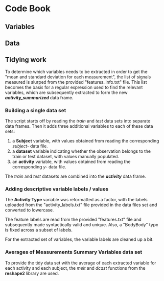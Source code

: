 # Code Book

## Variables

## Data

## Tidying work
To determine which variables needs to be extracted in order to get the "mean and standard deviation for each measurement", the list of signals measured is slurped from the provided "features_info.txt" file.  This list becomes the basis for a regular expression used to find the relevant variables, which are subsequently extracted to form the new ***activity_summarized*** data frame.

### Building a single data set

The script starts off by reading the *train* and *test* data sets into separate data frames.  Then it adds three additional variables to each of these data sets:

1. a **Subject** variable, with values obtained from reading the corresponding *subject-* data file. 
1. a **dataset** variable indicating whether the observation belongs to the train or test dataset, with values manually populated.
1. an **activity** variable, with values obtained from reading the corresponding *y-* data file.

The *train* and *test* datasets are combined into the ***activity*** data frame.

### Adding descriptive variable labels / values

The **Activity Type** variable was reformatted as a factor, with the labels uploaded from the "activity_labels.txt" file provided in the data files set and converted to lowercase.

The feature labels are read from the provided "features.txt" file and subsequently made syntactically valid and unique.  Also, a "BodyBody" typo is fixed across a subset of labels.

For the extracted set of variables, the variable labels are cleaned up a bit.

### Averages of Measurements Summary Variables data set

To provide the tidy data set with the average of each extracted variable for each activity and each subject, the *melt* and *dcast* functions from the **reshape2** library are used.
